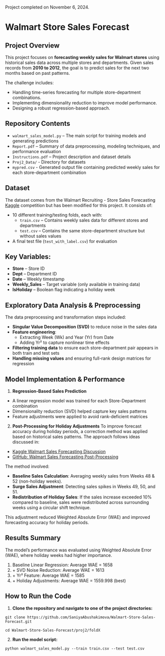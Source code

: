 Project completed on November 6, 2024.

# Walmart Store Sales Forecast

## Project Overview

This project focuses on **forecasting weekly sales for Walmart stores** using historical sales data across multiple stores and departments. Given sales records from **2010 to 2012**, the goal is to predict sales for the next two months based on past patterns.

The challenge includes:
* Handling time-series forecasting for multiple store-department combinations.
* Implementing dimensionality reduction to improve model performance.
* Designing a robust regression-based approach.

## Repository Contents

* `walmart_sales_model.py` – The main script for training models and generating predictions
* `Report.pdf` – Summary of data preprocessing, modeling techniques, and performance evaluation
* `Instructions.pdf` – Project description and dataset details
* `Proj2_Data/` - Directory for datasets
* `mypred.csv` - Generated output file containing predicted weekly sales for each store-department combination

## Dataset
The dataset comes from the Walmart Recruiting - Store Sales Forecasting [Kaggle](https://www.kaggle.com/c/walmart-recruiting-store-sales-forecasting/overview) competition but has been modified for this project. 
It consists of:
* 10 different training/testing folds, each with:
  * `train.csv` – Contains weekly sales data for different stores and departments
  * `test.csv` – Contains the same store-department structure but without sales values
 * A final test file (`test_with_label.csv`) for evaluation

## Key Variables:
* **Store** – Store ID
* **Dept** – Department ID
* **Date** – Weekly timestamp
* **Weekly_Sales** – Target variable (only available in training data)
* **IsHoliday** – Boolean flag indicating a holiday week

## Exploratory Data Analysis & Preprocessing
The data preprocessing and transformation steps included:
* **Singular Value Decomposition (SVD)** to reduce noise in the sales data
* **Feature engineering**:
  * Extracting Week (Wk) and Year (Yr) from Date
  * Adding Yr² to capture nonlinear time effects
* **Filtering training data** to ensure each store-department pair appears in both train and test sets
* **Handling missing values** and ensuring full-rank design matrices for regression

## Model Implementation & Performance
1. **Regression-Based Sales Prediction**
* A linear regression model was trained for each Store-Department combination
* Dimensionality reduction (SVD) helped capture key sales patterns
* Feature adjustments were applied to avoid rank-deficient matrices

2. **Post-Processing for Holiday Adjustments**
To improve forecast accuracy during holiday periods, a correction method was applied based on historical sales patterns. The approach follows ideas discussed in:
* [Kaggle Walmart Sales Forecasting Discussion](https://www.kaggle.com/competitions/walmart-recruiting-store-sales-forecasting/discussion/8028)
* [GitHub: Walmart Sales Forecasting Post-Processing](https://github.com/davidthaler/Walmart_competition_code/blob/master/postprocess.R)

The method involved:
* **Baseline Sales Calculation**: Averaging weekly sales from Weeks 48 & 52 (non-holiday weeks).
* **Surge Sales Adjustment**: Detecting sales spikes in Weeks 49, 50, and 51.
* **Redistribution of Holiday Sales**: If the sales increase exceeded 10% compared to baseline, sales were redistributed across surrounding weeks using a circular shift technique.

This adjustment reduced Weighted Absolute Error (WAE) and improved forecasting accuracy for holiday periods.

## Results Summary
The model’s performance was evaluated using Weighted Absolute Error (WAE), where holiday weeks had higher importance.
1. Baseline Linear Regression: Average WAE = 1658
2. \+ SVD Noise Reduction: Average WAE = 1613
3. \+ Yr² Feature: Average WAE = 1585
4. \+ Holiday Adjustments: Average WAE = 1559.998 (best)
  
## How to Run the Code
1.	**Clone the repository and navigate to one of the project directories:**

`git clone https://github.com/SaniyaAbushakimova/Walmart-Store-Sales-Forecast.git`

`cd Walmart-Store-Sales-Forecast/proj2/foldX`

2. **Run the model script:**

`python walmart_sales_model.py --train train.csv --test test.csv`





